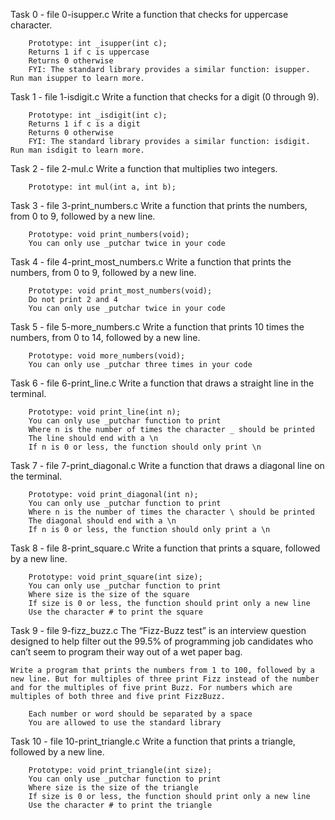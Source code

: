 Task 0 - file 0-isupper.c
	Write a function that checks for uppercase character.

		Prototype: int _isupper(int c);
		Returns 1 if c is uppercase
		Returns 0 otherwise
		FYI: The standard library provides a similar function: isupper. Run man isupper to learn more.

Task 1 - file 1-isdigit.c
	Write a function that checks for a digit (0 through 9).

		Prototype: int _isdigit(int c);
		Returns 1 if c is a digit
		Returns 0 otherwise
		FYI: The standard library provides a similar function: isdigit. Run man isdigit to learn more.

Task 2 - file 2-mul.c
	Write a function that multiplies two integers.

		Prototype: int mul(int a, int b);

Task 3 - file 3-print_numbers.c
	Write a function that prints the numbers, from 0 to 9, followed by a new line.

		Prototype: void print_numbers(void);
		You can only use _putchar twice in your code

Task 4 - file 4-print_most_numbers.c
	Write a function that prints the numbers, from 0 to 9, followed by a new line.

		Prototype: void print_most_numbers(void);
		Do not print 2 and 4
		You can only use _putchar twice in your code

Task 5 - file 5-more_numbers.c
	Write a function that prints 10 times the numbers, from 0 to 14, followed by a new line.

		Prototype: void more_numbers(void);
		You can only use _putchar three times in your code

Task 6 - file 6-print_line.c
	Write a function that draws a straight line in the terminal.

		Prototype: void print_line(int n);
		You can only use _putchar function to print
		Where n is the number of times the character _ should be printed
		The line should end with a \n
		If n is 0 or less, the function should only print \n

Task 7 - file 7-print_diagonal.c
	Write a function that draws a diagonal line on the terminal.

		Prototype: void print_diagonal(int n);
		You can only use _putchar function to print
		Where n is the number of times the character \ should be printed
		The diagonal should end with a \n
		If n is 0 or less, the function should only print a \n

Task 8 - file 8-print_square.c
	Write a function that prints a square, followed by a new line.

		Prototype: void print_square(int size);
		You can only use _putchar function to print
		Where size is the size of the square
		If size is 0 or less, the function should print only a new line
		Use the character # to print the square

Task 9 - file 9-fizz_buzz.c
	The “Fizz-Buzz test” is an interview question designed to help filter out the 99.5% of programming job candidates who can’t seem to program their way out of a wet paper bag.

	Write a program that prints the numbers from 1 to 100, followed by a new line. But for multiples of three print Fizz instead of the number and for the multiples of five print Buzz. For numbers which are multiples of both three and five print FizzBuzz.

		Each number or word should be separated by a space
		You are allowed to use the standard library

Task 10 - file 10-print_triangle.c
	Write a function that prints a triangle, followed by a new line.

		Prototype: void print_triangle(int size);
		You can only use _putchar function to print
		Where size is the size of the triangle
		If size is 0 or less, the function should print only a new line
		Use the character # to print the triangle


